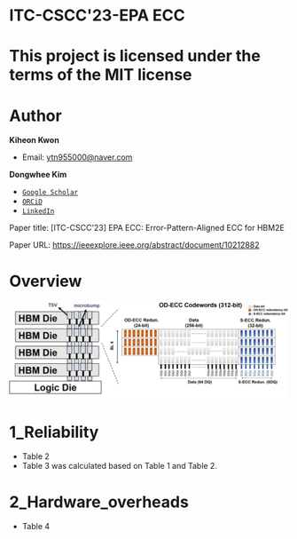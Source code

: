 # ITC-CSCC'23-EPA ECC

# This project is licensed under the terms of the MIT license

# Author

**Kiheon Kwon** 
- Email: ytn955000@naver.com

**Dongwhee Kim**
- [```Google Scholar```](https://scholar.google.com/citations?user=8xzqA8YAAAAJ&hl=ko&oi=ao)
- [```ORCiD```](https://orcid.org/0009-0007-1673-1931?fbclid=PAAabkpwNHesKweJ6F2eGZDnFa2sch2211hf6ZY825YKuli5V7lcN7VIfT0CA)
- [```LinkedIn```](https://www.linkedin.com/in/dongwhee-kim-5753a8290)

Paper title: [ITC-CSCC'23] EPA ECC: Error-Pattern-Aligned ECC for HBM2E

Paper URL: https://ieeexplore.ieee.org/abstract/document/10212882

# Overview
![An Overview of the evaluation](https://github.com/scalable-arch/ITC-CSCC_23-EPA_ECC/blob/master/EPA%20ECC_Overview.png)

# 1_Reliability
- Table 2
- Table 3 was calculated based on Table 1 and Table 2.

# 2_Hardware_overheads
- Table 4
